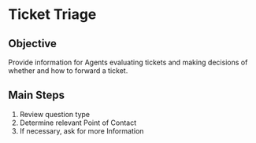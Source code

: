 # Ticket Triage

## Objective

Provide information for Agents evaluating tickets and making decisions of whether and how to forward a ticket.

## Main Steps

1. Review question type
2. Determine relevant Point of Contact
3. If necessary, ask for more Information

